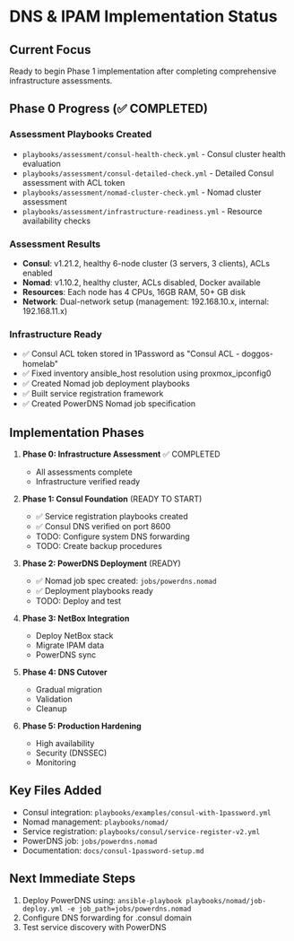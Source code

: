 # DNS & IPAM Implementation Status

## Current Focus

Ready to begin Phase 1 implementation after completing comprehensive infrastructure assessments.

## Phase 0 Progress (✅ COMPLETED)

### Assessment Playbooks Created

- `playbooks/assessment/consul-health-check.yml` - Consul cluster health evaluation
- `playbooks/assessment/consul-detailed-check.yml` - Detailed Consul assessment with ACL token
- `playbooks/assessment/nomad-cluster-check.yml` - Nomad cluster assessment
- `playbooks/assessment/infrastructure-readiness.yml` - Resource availability checks

### Assessment Results

- **Consul**: v1.21.2, healthy 6-node cluster (3 servers, 3 clients), ACLs enabled
- **Nomad**: v1.10.2, healthy cluster, ACLs disabled, Docker available
- **Resources**: Each node has 4 CPUs, 16GB RAM, 50+ GB disk
- **Network**: Dual-network setup (management: 192.168.10.x, internal: 192.168.11.x)

### Infrastructure Ready

- ✅ Consul ACL token stored in 1Password as "Consul ACL - doggos-homelab"
- ✅ Fixed inventory ansible_host resolution using proxmox_ipconfig0
- ✅ Created Nomad job deployment playbooks
- ✅ Built service registration framework
- ✅ Created PowerDNS Nomad job specification

## Implementation Phases

1. **Phase 0: Infrastructure Assessment** ✅ COMPLETED
   - All assessments complete
   - Infrastructure verified ready

2. **Phase 1: Consul Foundation** (READY TO START)
   - ✅ Service registration playbooks created
   - ✅ Consul DNS verified on port 8600
   - TODO: Configure system DNS forwarding
   - TODO: Create backup procedures

3. **Phase 2: PowerDNS Deployment** (READY)
   - ✅ Nomad job spec created: `jobs/powerdns.nomad`
   - ✅ Deployment playbooks ready
   - TODO: Deploy and test

4. **Phase 3: NetBox Integration**
   - Deploy NetBox stack
   - Migrate IPAM data
   - PowerDNS sync

5. **Phase 4: DNS Cutover**
   - Gradual migration
   - Validation
   - Cleanup

6. **Phase 5: Production Hardening**
   - High availability
   - Security (DNSSEC)
   - Monitoring

## Key Files Added

- Consul integration: `playbooks/examples/consul-with-1password.yml`
- Nomad management: `playbooks/nomad/`
- Service registration: `playbooks/consul/service-register-v2.yml`
- PowerDNS job: `jobs/powerdns.nomad`
- Documentation: `docs/consul-1password-setup.md`

## Next Immediate Steps

1. Deploy PowerDNS using: `ansible-playbook playbooks/nomad/job-deploy.yml -e job_path=jobs/powerdns.nomad`
2. Configure DNS forwarding for .consul domain
3. Test service discovery with PowerDNS

